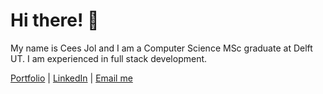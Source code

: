# Hi there! 👋

My name is Cees Jol and I am a Computer Science MSc graduate at Delft UT. I am experienced in full stack development.

[Portfolio][1] | [LinkedIn][2] | [Email me](mailto:info@ceesjol.nl)

<!--
## 📈 GitHub Stats

<a href="https://github.com/CeesJol/">
  <img align="center" src="https://github-readme-stats.vercel.app/api?username=CeesJol&show_icons=true&line_height=27&count_private=true&title_color=ffffff&text_color=c9cacc&icon_color=2bbc8a&bg_color=1d1f21" alt="Cees's GitHub Stats" />
</a>
-->

<!--
## ✏️ Contact me

Feel free to send me an email.  
📧 [info@ceesjol.nl](mailto:info@ceesjol.nl)
-->

<!-- links to social media accounts -->

[1]: https://ceesjol.nl/
[2]: https://www.linkedin.com/in/ceesjol/
